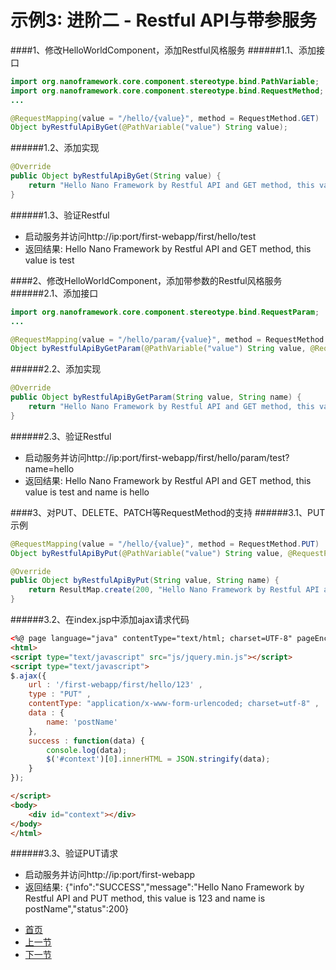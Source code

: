 示例3: 进阶二 - Restful API与带参服务
====

####1、修改HelloWorldComponent，添加Restful风格服务
######1.1、添加接口
```java
import org.nanoframework.core.component.stereotype.bind.PathVariable;
import org.nanoframework.core.component.stereotype.bind.RequestMethod;
...

@RequestMapping(value = "/hello/{value}", method = RequestMethod.GET)
Object byRestfulApiByGet(@PathVariable("value") String value);
```

######1.2、添加实现
```java
@Override
public Object byRestfulApiByGet(String value) {
	return "Hello Nano Framework by Restful API and GET method, this value is " + value;
}
```

######1.3、验证Restful
* 启动服务并访问http://ip:port/first-webapp/first/hello/test
* 返回结果: Hello Nano Framework by Restful API and GET method, this value is test

####2、修改HelloWorldComponent，添加带参数的Restful风格服务
######2.1、添加接口
```java
import org.nanoframework.core.component.stereotype.bind.RequestParam;
...

@RequestMapping(value = "/hello/param/{value}", method = RequestMethod.GET)
Object byRestfulApiByGetParam(@PathVariable("value") String value, @RequestParam(name = "name") String name);
```

######2.2、添加实现
```java
@Override
public Object byRestfulApiByGetParam(String value, String name) {
	return "Hello Nano Framework by Restful API and GET method, this value is " + value + " and name is " + name;
}
```
######2.3、验证Restful
* 启动服务并访问http://ip:port/first-webapp/first/hello/param/test?name=hello
* 返回结果: Hello Nano Framework by Restful API and GET method, this value is test and name is hello

####3、对PUT、DELETE、PATCH等RequestMethod的支持
######3.1、PUT示例
```java
@RequestMapping(value = "/hello/{value}", method = RequestMethod.PUT)
Object byRestfulApiByPut(@PathVariable("value") String value, @RequestParam(name = "name") String name);
```
```java
@Override
public Object byRestfulApiByPut(String value, String name) {
	return ResultMap.create(200, "Hello Nano Framework by Restful API and PUT method, this value is " + value + " and name is " + name, "SUCCESS");
}
```
######3.2、在index.jsp中添加ajax请求代码
```html
<%@ page language="java" contentType="text/html; charset=UTF-8" pageEncoding="UTF-8"%>
<html>
<script type="text/javascript" src="js/jquery.min.js"></script>
<script type="text/javascript">
$.ajax({
	url : '/first-webapp/first/hello/123' , 
	type : "PUT" ,
	contentType: "application/x-www-form-urlencoded; charset=utf-8" , 
	data : {
		name: 'postName'
	},
	success : function(data) {
		console.log(data);
		$('#context')[0].innerHTML = JSON.stringify(data);
	}
});

</script>
<body>
	<div id="context"></div>
</body>
</html>
```

######3.3、验证PUT请求
* 启动服务并访问http://ip:port/first-webapp
* 返回结果: {"info":"SUCCESS","message":"Hello Nano Framework by Restful API and PUT method, this value is 123 and name is postName","status":200}


- [首页](https://github.com/nano-projects/nano-framework/blob/master/README.md)
- [上一节](examples-01.md)
- [下一节](examples-03.md)
